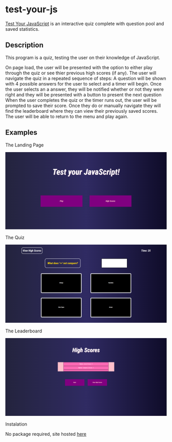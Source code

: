 # test-your-js

[Test Your JavaScript]() is an interactive quiz complete with question pool and saved statistics.

## Description

This program is a quiz, testing the user on their knowledge of JavaScript.

On page load, the user will be presented with the option to either play through the quiz or see thier previous high scores (if any). 
The user will navigate the quiz in a repeated sequence of steps: A question will be shown with 4 possible answers for the user to select and a timer will begin. Once the user selects an a answer, they will be notified whether or not they were right and they will be presented with a button to present the next question When the user completes the quiz or the timer runs out, the user will be prompted to save their score. Once they do or manually navigate they will find the leaderboard where they can view their previously saved scores. The user will be able to return to the menu and play again.

## Examples

The Landing Page

![The landing page of the quiz](./assets/images/landing-ex.png)

The Quiz

![An example of what the quiz looks like while it is being played](./assets/images/quiz-ex.png)

The Leaderboard

![The leaderboard showing 2 scores that were saved by previous players](./assets/images/leaderboard-final.png)

Instalation

No package required, site hosted [here]()